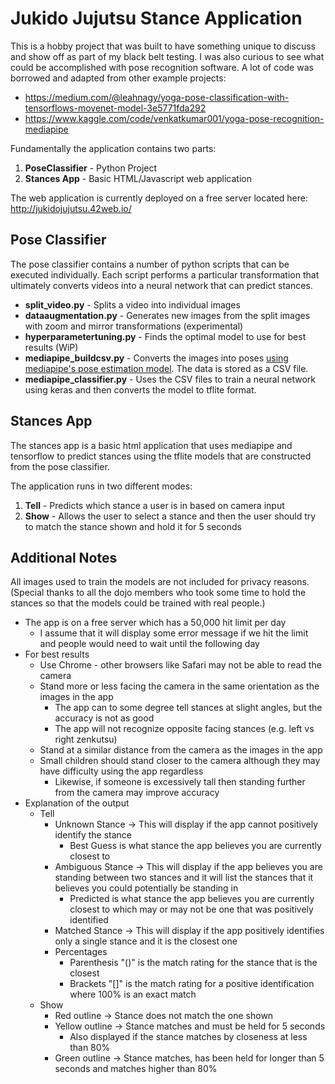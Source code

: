 # Jukido Jujutsu Stance Application
This is a hobby project that was built to have something unique to discuss and show off as part of my black belt testing.  I was also curious to see what could be accomplished with pose recognition software.  A lot of code was borrowed and adapted from other example projects:
* https://medium.com/@leahnagy/yoga-pose-classification-with-tensorflows-movenet-model-3e5771fda292
* https://www.kaggle.com/code/venkatkumar001/yoga-pose-recognition-mediapipe


Fundamentally the application contains two parts:
1. **PoseClassifier** - Python Project
2. **Stances App** - Basic HTML/Javascript web application

The web application is currently deployed on a free server located here: http://jukidojujutsu.42web.io/

## Pose Classifier
The pose classifier contains a number of python scripts that can be executed individually.  Each script performs a particular transformation that ultimately converts videos into a neural network that can predict stances.

* **split_video.py** - Splits a video into individual images
* **dataaugmentation.py** - Generates new images from the split images with zoom and mirror transformations (experimental)
* **hyperparametertuning.py** - Finds the optimal model to use for best results (WiP)
* **mediapipe_buildcsv.py** - Converts the images into poses [using mediapipe's pose estimation model](https://google.github.io/mediapipe/solutions/pose.html).  The data is stored as a CSV file.
* **mediapipe_classifier.py** - Uses the CSV files to train a neural network using keras and then converts the model to tflite format.

## Stances App
The stances app is a basic html application that uses mediapipe and tensorflow to predict stances using the tflite models that are constructed from the pose classifier.

The application runs in two different modes:
1. **Tell** - Predicts which stance a user is in based on camera input
2. **Show** - Allows the user to select a stance and then the user should try to match the stance shown and hold it for 5 seconds


## Additional Notes
All images used to train the models are not included for privacy reasons. (Special thanks to all the dojo members who took some time to hold the stances so that the models could be trained with real people.)

* The app is on a free server which has a 50,000 hit limit per day
  * I assume that it will display some error message if we hit the limit and people would need to wait until the following day
* For best results
  * Use Chrome - other browsers like Safari may not be able to read the camera 
  * Stand more or less facing the camera in the same orientation as the images in the app
    * The app can to some degree tell stances at slight angles, but the accuracy is not as good
    * The app will not recognize opposite facing stances (e.g. left vs right zenkutsu)
  * Stand at a similar distance from the camera as the images in the app
  * Small children should stand closer to the camera although they may have difficulty using the app regardless
    * Likewise, if someone is excessively tall then standing further from the camera may improve accuracy
* Explanation of the output
  * Tell
    * Unknown Stance -> This will display if the app cannot positively identify the stance
      * Best Guess is what stance the app believes you are currently closest to
    * Ambiguous Stance -> This will display if the app believes you are standing between two stances and it will list the stances that it believes you could potentially be standing in
      * Predicted is what stance the app believes you are currently closest to which may or may not be one that was positively identified
    * Matched Stance -> This will display if the app positively identifies only a single stance and it is the closest one
    * Percentages
      * Parenthesis "()" is the match rating for the stance that is the closest 
      * Brackets "[]" is the match rating for a positive identification where 100% is an exact match
  * Show
    * Red outline -> Stance does not match the one shown
    * Yellow outline -> Stance matches and must be held for 5 seconds
      * Also displayed if the stance matches by closeness at less than 80%
    * Green outline -> Stance matches, has been held for longer than 5 seconds and matches higher than 80%
